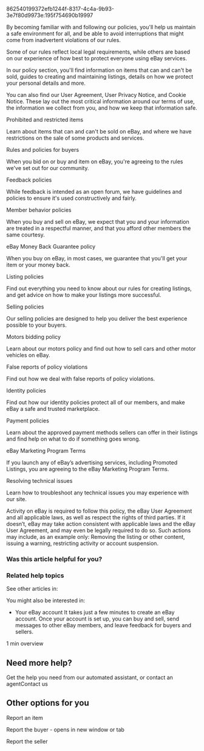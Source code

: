 862540199372efb1244f-8317-4c4a-9b93-3e7f80d9973e:195f754690b19997

By becoming familiar with and following our policies, you'll help us maintain a
safe environment for all, and be able to avoid interruptions that might come
from inadvertent violations of our rules.

Some of our rules reflect local legal requirements, while others are based on
our experience of how best to protect everyone using eBay services.

In our policy section, you'll find information on items that can and can't be
sold, guides to creating and maintaining listings, details on how we protect
your personal details and more.

You can also find our User Agreement, User Privacy Notice, and Cookie Notice.
These lay out the most critical information around our terms of use, the
information we collect from you, and how we keep that information safe.

Prohibited and restricted items

Learn about items that can and can't be sold on eBay, and where we have
restrictions on the sale of some products and services.

Rules and policies for buyers

When you bid on or buy and item on eBay, you're agreeing to the rules we've set
out for our community.

Feedback policies

While feedback is intended as an open forum, we have guidelines and policies to
ensure it's used constructively and fairly.

Member behavior policies

When you buy and sell on eBay, we expect that you and your information are
treated in a respectful manner, and that you afford other members the same
courtesy.

eBay Money Back Guarantee policy

When you buy on eBay, in most cases, we guarantee that you'll get your item or
your money back.

Listing policies

Find out everything you need to know about our rules for creating listings, and
get advice on how to make your listings more successful.

Selling policies

Our selling policies are designed to help you deliver the best experience
possible to your buyers.

Motors bidding policy

Learn about our motors policy and find out how to sell cars and other motor
vehicles on eBay.

False reports of policy violations

Find out how we deal with false reports of policy violations.

Identity policies

Find out how our identity policies protect all of our members, and make eBay a
safe and trusted marketplace.

Payment policies

Learn about the approved payment methods sellers can offer in their listings and
find help on what to do if something goes wrong.

eBay Marketing Program Terms

If you launch any of eBay’s advertising services, including Promoted Listings,
you are agreeing to the eBay Marketing Program Terms.

Resolving technical issues

Learn how to troubleshoot any technical issues you may experience with our site.

Activity on eBay is required to follow this policy, the eBay User Agreement and
all applicable laws, as well as respect the rights of third parties. If it
doesn’t, eBay may take action consistent with applicable laws and the eBay User
Agreement, and may even be legally required to do so. Such actions may include,
as an example only: Removing the listing or other content, issuing a warning,
restricting activity or account suspension.

### Was this article helpful for you?

###  Related help topics

See other articles in:

You might also be interested in:

  * Your eBay account
It takes just a few minutes to create an eBay account. Once your account is set
up, you can buy and sell, send messages to other eBay members, and leave
feedback for buyers and sellers.

1 min overview

## Need more help?

Get the help you need from our automated assistant, or contact an agentContact
us

## Other options for you

Report an item

Report the buyer - opens in new window or tab

Report the seller

